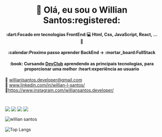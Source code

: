   <h1 align="center">👋 Olá, eu sou o <b>Willian Santos</b>:registered: </h1>
  
 <h4 align="center">:dart:Focado em tecnologias FrontEnd:💻 Html, Css, JavaScript, React, ...🚀</h4>
<h4 align="center">:calendar:Proximo passo aprender BackEnd -> :mortar_board:FullStack</h4>
<h4 align="center">:book: Cursando <a href="https://rodolfomori.com.br/devclub/" >DevClub</a> aprendendo as principais tecnologias, para proporcionar uma melhor :heart:experiência ao usuario </h4>



📧 willianlsantos.developer@gmail.com
<br>
💼 www.linkedin.com/in/willian-l-santos/
<br>
🔗https://www.instagram.com/williansantos.developer/


<br>
<p><img src="https://img.shields.io/badge/HTML5-E34F26?style=for-the-badge&logo=html5&logoColor=white">
<img src="https://img.shields.io/badge/CSS3-1572B6?style=for-the-badge&logo=css3&logoColor=white">
<img src="https://img.shields.io/badge/JavaScript-F7DF1E?style=for-the-badge&logo=javascript&logoColor=black">
<img src="https://img.shields.io/badge/Figma-F24E1E?style=for-the-badge&logo=figma&logoColor=white"></p>

![willian santos](https://github-readme-stats.vercel.app/api?username=willianlsantos&show_icons=true&bg_color=DEG,FCFFEE,902EF2,5C0BEE)  
<br>
![Top Langs](https://github-readme-stats.vercel.app/api/top-langs/?username=willianlsantos&layout=compact) 

